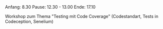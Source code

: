 Anfang: 8.30
Pause: 12.30 - 13.00
Ende: 17.10

Workshop zum Thema "Testing mit Code Coverage"
(Codestandart, Tests in Codeception, Senelium)
